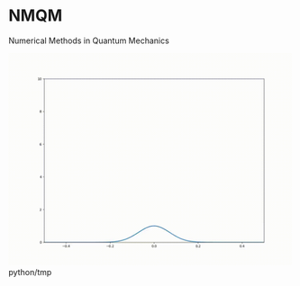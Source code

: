 # NMQM
Numerical Methods in Quantum Mechanics

![Output sample](https://github.com/Debu922/NMQM/blob/main/src/harmonic.gif)
python/tmp
